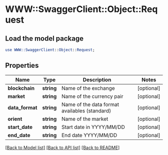 # WWW::SwaggerClient::Object::Request

## Load the model package
```perl
use WWW::SwaggerClient::Object::Request;
```

## Properties
Name | Type | Description | Notes
------------ | ------------- | ------------- | -------------
**blockchain** | **string** | Name of the exchange | [optional] 
**market** | **string** | Name of the currency pair | [optional] 
**data_format** | **string** | Name of the data format availables (standard) | [optional] 
**orient** | **string** | Name of the market | [optional] 
**start_date** | **string** | Start date in YYYY/MM/DD | [optional] 
**end_date** | **string** | End date YYYY/MM/DD | [optional] 

[[Back to Model list]](../README.md#documentation-for-models) [[Back to API list]](../README.md#documentation-for-api-endpoints) [[Back to README]](../README.md)



